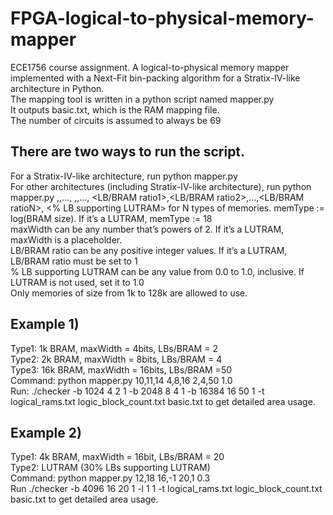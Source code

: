 
# FPGA-logical-to-physical-memory-mapper
ECE1756 course assignment. A logical-to-physical memory mapper implemented with a Next-Fit bin-packing algorithm for a Stratix-IV-like architecture in Python.  
The mapping tool is written in a python script named mapper.py  
It outputs basic.txt, which is the RAM mapping file.  
The number of circuits is assumed to always be 69  

## There are two ways to run the script.
For a Stratix-IV-like architecture, run python mapper.py  
For other architectures (including Stratix-IV-like architecture), run python mapper.py <memType1>,<memType2>,…,<memTypeN> <maxWidth1>,<maxWidth2>,…,<maxWidthN> <LB/BRAM ratio1>,<LB/BRAM ratio2>,…,<LB/BRAM ratioN>, <% LB supporting LUTRAM> for N types of memories. 
memType := log(BRAM size). If it’s a LUTRAM, memType := 18  
maxWidth can be any number that’s powers of 2. If it’s a LUTRAM, maxWidth is a placeholder.  
LB/BRAM ratio can be any positive integer values. If it’s a LUTRAM, LB/BRAM ratio must be set to 1  
% LB supporting LUTRAM can be any value from 0.0 to 1.0, inclusive. If LUTRAM is not used, set it to 1.0  
Only memories of size from 1k to 128k are allowed to use.  

## Example 1)
Type1: 1k BRAM, maxWidth = 4bits, LBs/BRAM = 2  
Type2: 2k BRAM, maxWidth = 8bits, LBs/BRAM = 4  
Type3: 16k BRAM, maxWidth = 16bits, LBs/BRAM =50  
Command: python mapper.py 10,11,14 4,8,16 2,4,50 1.0  
Run: ./checker -b 1024 4 2 1 -b 2048 8 4 1 -b 16384 16 50 1 -t logical_rams.txt logic_block_count.txt basic.txt to get detailed area usage.  
## Example 2)
Type1: 4k BRAM, maxWidth = 16bit, LBs/BRAM = 20  
Type2: LUTRAM (30% LBs supporting LUTRAM)  
Command: python mapper.py 12,18 16,-1 20,1 0.3  
Run ./checker -b 4096 16 20 1 -l 1 1 -t logical_rams.txt logic_block_count.txt basic.txt to get detailed area usage.  
	

